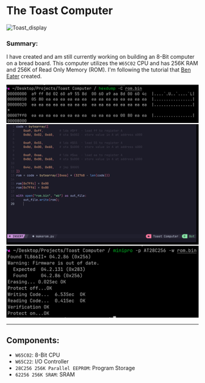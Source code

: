 # The Toast Computer
![Toast_display]()

### Summary:
I have created and am still currently working on building an 8-Bit computer on a bread board. This computer utilizes the `W65C02` CPU and has 256K RAM and 256K of Read Only Memory (ROM). I'm following the tutorial that [Ben Eater](https://eater.net/6502) created. 

![test image](https://github.com/weber-cooper-maitoza/Toast_Computer/blob/main/images/HexDump_of_simple_program.png?raw=true)
![test image](https://github.com/weber-cooper-maitoza/Toast_Computer/blob/main/images/Python_MachineCode_generator.png?raw=true)
![test image](https://github.com/weber-cooper-maitoza/Toast_Computer/blob/main/images/Writing_to_eeprom.png?raw=true)

---
## Components:
- `W65C02`: 8-Bit CPU
- `W65C22`: I/O Controller
- `28C256 256K Parallel EEPROM`: Program Storage
- `62256 256K SRAM`: SRAM
